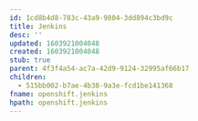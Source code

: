 ```yaml
---
id: 1cd8b4d8-783c-43a9-9804-3dd894c3bd9c
title: Jenkins
desc: ''
updated: 1603921004048
created: 1603921004048
stub: true
parent: 4f3f4a54-ac7a-42d9-9124-32995af66b17
children:
  - 515bb002-b7ae-4b38-9a3e-fcd1be141368
fname: openshift.jenkins
hpath: openshift.jenkins
---
```



